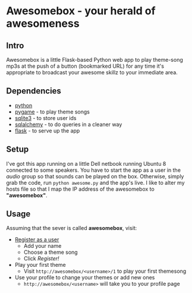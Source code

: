 Awesomebox - your herald of awesomeness
=======================================

Intro
-----
Awesomebox is a little Flask-based Python web app to play theme-song mp3s at the push of a button (bookmarked URL) for
any time it's appropriate to broadcast your awesome skillz to your immediate area.

Dependencies
------------
* [python](http://python.org)
* [pygame](http://pygame.org) - to play theme songs
* [sqlite3](http://sqlite.org) - to store user ids
* [sqlalchemy](http://www.sqlalchemy.org) - to do queries in a cleaner way
* [flask](http://flask.pocoo.com) - to serve up the app

Setup
-----
I've got this app running on a little Dell netbook running Ubuntu 8 connected to some speakers. You have to
start the app as a user in the *audio* group so that sounds can be played on the box. Otherwise, simply grab 
the code, run `python awesome.py` and the app's live. I like to alter my hosts file so that I map the IP address
of the awesomebox to **"awesomebox"**.

Usage
-----
Assuming that the sever is called **awesomebox**, visit:

* [Register as a user](http://awesomebox/register)
   * Add your name
   * Choose a theme song
   * Click *Register!*
* Play your first theme
   * Visit `http://awesomebox/<username>/1` to play your first themesong
* Use your profile to change your themes or add new ones
   * `http://awesomebox/<username>` will take you to your profile page